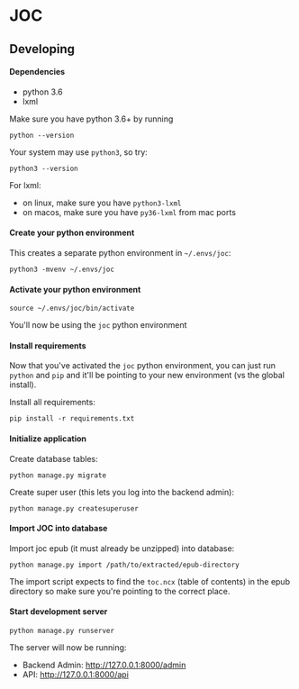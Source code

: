 # JOC

## Developing

#### Dependencies

- python 3.6
- lxml

Make sure you have python 3.6+ by running

    python --version

Your system may use `python3`, so try:

    python3 --version

For lxml:

 - on linux, make sure you have `python3-lxml`
 - on macos, make sure you have `py36-lxml` from mac ports

#### Create your python environment

This creates a separate python environment in `~/.envs/joc`:

    python3 -mvenv ~/.envs/joc

#### Activate your python environment

    source ~/.envs/joc/bin/activate

You'll now be using the `joc` python environment

#### Install requirements

Now that you've activated the `joc` python environment, you can just run `python` and `pip` and it'll be pointing
to your new environment (vs the global install).

Install all requirements:

    pip install -r requirements.txt

#### Initialize application

Create database tables:

    python manage.py migrate

Create super user (this lets you log into the backend admin):

    python manage.py createsuperuser

#### Import JOC into database

Import joc epub (it must already be unzipped) into database:

    python manage.py import /path/to/extracted/epub-directory

The import script expects to find the `toc.ncx` (table of contents) in the epub directory so make sure you're pointing to the correct place.

#### Start development server

    python manage.py runserver

The server will now be running:

- Backend Admin: http://127.0.0.1:8000/admin
- API: http://127.0.0.1:8000/api

